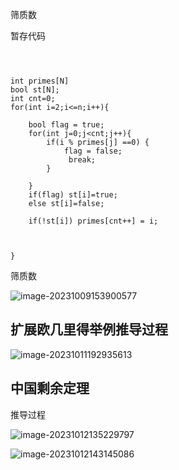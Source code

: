 筛质数

暂存代码

```



int primes[N]
bool st[N];
int cnt=0;
for(int i=2;i<=n;i++){
    
    bool flag = true;
    for(int j=0;j<cnt;j++){
        if(i % primes[j] ==0) {
            flag = false;
             break;
        }
           
    }
    if(flag) st[i]=true;
    else st[i]=false;
    
    if(!st[i]) primes[cnt++] = i;

    
    
}
```

筛质数

![image-20231009153900577](https://s2.loli.net/2023/10/09/9PdsAYFcfbNEGxS.png)



## 扩展欧几里得举例推导过程

![image-20231011192935613](C:\Users\Fujitsu\AppData\Roaming\Typora\typora-user-images\image-20231011192935613.png)



## 中国剩余定理

推导过程

![image-20231012135229797](https://s2.loli.net/2023/10/12/dB8KRhOkfzDJ2ib.png)

![image-20231012143145086](https://s2.loli.net/2023/10/12/Xu8rH2F7IqJt19j.png)
